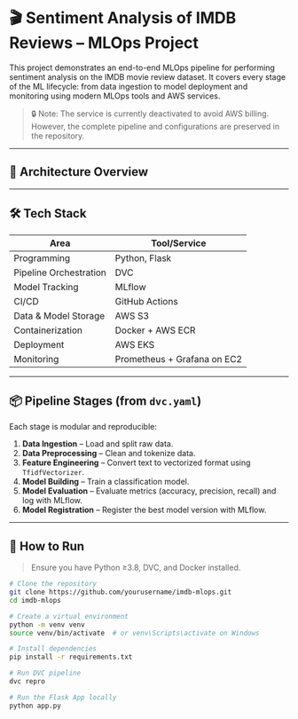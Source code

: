 # 🎬 Sentiment Analysis of IMDB Reviews – MLOps Project

This project demonstrates an end-to-end MLOps pipeline for performing sentiment analysis on the IMDB movie review dataset. It covers every stage of the ML lifecycle: from data ingestion to model deployment and monitoring using modern MLOps tools and AWS services.

> 🔒 Note: The service is currently deactivated to avoid AWS billing. However, the complete pipeline and configurations are preserved in the repository.

---

## 🚀 Architecture Overview


---

## 🛠 Tech Stack

| Area | Tool/Service |
|------|--------------|
| Programming | Python, Flask |
| Pipeline Orchestration | DVC |
| Model Tracking | MLflow |
| CI/CD | GitHub Actions |
| Data & Model Storage | AWS S3 |
| Containerization | Docker + AWS ECR |
| Deployment | AWS EKS |
| Monitoring | Prometheus + Grafana on EC2 |

---

## 📦 Pipeline Stages (from `dvc.yaml`)

Each stage is modular and reproducible:

1. **Data Ingestion** – Load and split raw data.
2. **Data Preprocessing** – Clean and tokenize data.
3. **Feature Engineering** – Convert text to vectorized format using `TfidfVectorizer`.
4. **Model Building** – Train a classification model.
5. **Model Evaluation** – Evaluate metrics (accuracy, precision, recall) and log with MLflow.
6. **Model Registration** – Register the best model version with MLflow.

---

## 🔧 How to Run

> Ensure you have Python ≥3.8, DVC, and Docker installed.

```bash
# Clone the repository
git clone https://github.com/yourusername/imdb-mlops.git
cd imdb-mlops

# Create a virtual environment
python -m venv venv
source venv/bin/activate  # or venv\Scripts\activate on Windows

# Install dependencies
pip install -r requirements.txt

# Run DVC pipeline
dvc repro

# Run the Flask App locally
python app.py
